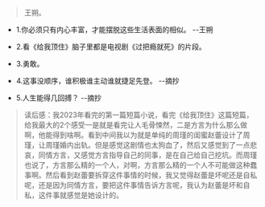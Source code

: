 >王朔。

- 1.你必须只有内心丰富，才能摆脱这些生活表面的相似。 --王朔

- 2.看《给我顶住》脑子里都是电视剧《过把瘾就死》的片段。

- 3.勇敢。

- 4.这事没顺序，谁积极谁主动谁就捷足先登。 --摘抄

- 5.人生能得几回搏？ --摘抄

>读后感：我2023年看完的第一篇短篇小说，看完《给我顶住》这篇短篇，给我最大的2个感受一是就是看完让人毛骨悚然，二是方言为什么那么做啊，他能得到啥啊。看到中间我以为就是单纯的周瑾的闺蜜赵蕾设计了周瑾，让周瑾婚内出轨。但是感觉这剧情也太狗血了，然后又感觉到了一点悲哀，同情方言，又感觉方言指导自己的同事，是在自己给自己挖坑。而周瑾也说了，方言那么精的一个人，对啊，方言那么精的一个人不可能做这种蠢事啊。然后看到赵蕾要拆穿这件事情的时候，我又觉得赵蕾是坏呢还是自私呢，还是因为同情方言，要把这件事情告诉方言呢，我认为赵蕾是坏和自私，这件事就感觉是她设计的。
